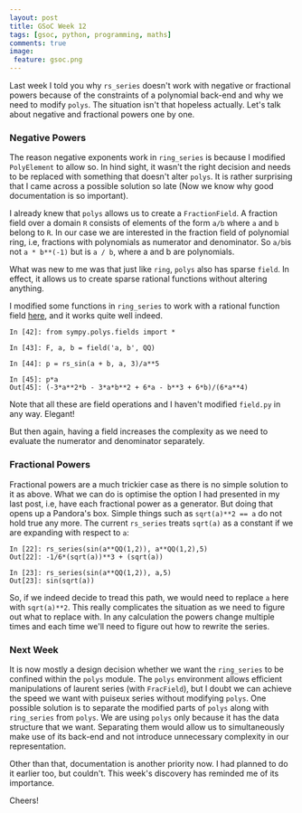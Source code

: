 ```yaml
---
layout: post
title: GSoC Week 12
tags: [gsoc, python, programming, maths]
comments: true
image:
 feature: gsoc.png
---
```


Last week I told you why `rs_series` doesn't work with negative or fractional
powers because of the constraints of a polynomial back-end and why we need to
modify `polys`. The situation isn't that hopeless actually. Let's talk about
negative and fractional powers one by one.

### Negative Powers

The reason negative exponents work in `ring_series` is because I modified
`PolyElement` to allow so. In hind sight, it wasn't the right decision and needs
to be replaced with something that doesn't alter `polys`. It is rather
surprising that I came across a possible solution so late (Now we know why good
documentation is so important).

I already knew that `polys` allows us to create a `FractionField`. A fraction
field over a domain `R` consists of elements of the form `a/b` where `a` and `b`
belong to `R`. In our case we are interested in the fraction field of polynomial
ring, i.e, fractions with polynomials as numerator and denominator. So `a/b`is
not `a * b**(-1)` but is `a / b`, where a and b are polynomials.

What was new to me was that just like `ring`, `polys` also has sparse `field`.
In effect, it allows us to create sparse rational functions without altering
anything.

I modified some functions in `ring_series` to work with a rational function
field [here](https://github.com/shivamvats/sympy/tree/field_series), and it works quite well indeed.

```
In [42]: from sympy.polys.fields import *

In [43]: F, a, b = field('a, b', QQ)

In [44]: p = rs_sin(a + b, a, 3)/a**5

In [45]: p*a
Out[45]: (-3*a**2*b - 3*a*b**2 + 6*a - b**3 + 6*b)/(6*a**4)
```

Note that all these are field operations and I haven't modified `field.py` in
any way. Elegant!

But then again, having a field increases the complexity as we need to evaluate
the numerator and denominator separately.

### Fractional Powers

Fractional powers are a much trickier case as there is no simple solution to it as
above. What we can do is optimise the option I had presented in my last post,
i.e, have each fractional power as a generator. But doing that opens up a
Pandora's box. Simple things such as `sqrt(a)**2 == a` do not hold true any
more. The current `rs_series` treats `sqrt(a)` as a constant if we are expanding
with respect to `a`:

```
In [22]: rs_series(sin(a**QQ(1,2)), a**QQ(1,2),5)
Out[22]: -1/6*(sqrt(a))**3 + (sqrt(a))

In [23]: rs_series(sin(a**QQ(1,2)), a,5)
Out[23]: sin(sqrt(a))
```

So, if we indeed decide to tread this path, we would need to replace `a` here
with `sqrt(a)**2`. This really complicates the situation as we need to figure
out what to replace with. In any calculation the powers change multiple times
and each time we'll need to figure out how to rewrite the series.

### Next Week

It is now mostly a design decision whether we want the `ring_series` to be
confined within the `polys` module. The `polys` environment allows efficient
manipulations of laurent series (with `FracField`), but I doubt we can achieve
the speed we want with puiseux series without modifying `polys`. One possible
solution is to separate the modified parts of `polys` along with `ring_series`
from `polys`. We are using `polys` only because it has the data structure that
we want. Separating them would allow us to simultaneously make use of its
back-end and not introduce unnecessary complexity in our representation.

Other than that, documentation is another priority now. I had planned to do it
earlier too, but couldn't. This week's discovery has reminded me of its
importance.

Cheers!
